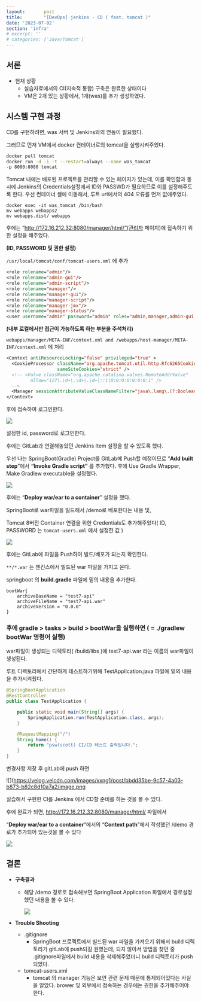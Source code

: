 ```yaml
---
layout:       post
title:        "[DevOps] jenkins - CD ( feat. tomcat )"
date: '2023-07-02'
section: 'infra'
# excerpt: ''
# categories: ['Java/Tomcat']
---
```


## 서론
- 현재 상황
    - 실습자료에서의 CI(지속적 통합) 구축은 완료한 상태이다
    - VM은 2개 있는 상황에서, 1개(was)를 추가 생성하였다.

## 시스템 구현 과정

CD를 구현하려면, was 서버 및 Jenkins와의 연동이 필요했다.

그러므로 먼저 VM에서 docker 컨테이너로의 tomcat을 실행시켜주었다.

```bash
docker pull tomcat
docker run -d -i -t --restart=always --name was_tomcat 
-p 8080:8080 tomcat
```

Tomcat 내에는 배포된 프로젝트를 관리할 수 있는 페이지가 있는데, 이를 확인함과 동시에 Jenkins의 Credentials설정에서 ID와 PASSWD가 필요하므로 이를 설정해주도록 한다.
우선 컨테이너 셸에 이동해서, 루트 url에서의 404 오류를 먼저 없애주었다.

```shell
docker exec -it was_tomcat /bin/bash
mv webapps webapps2
mv webapps.dist/ webapps
```

후에는 “http://172.16.212.32:8080/manager/html/”(관리자 페이지)에 접속하기 위한 설정을 해주었다. 

**(ID, PASSWORD 및 권한 설정)**

`/usr/local/tomcat/conf/tomcat-users.xml` 에 추가

```jsp
<role rolename="admin"/>
<role rolename="admin-gui"/>
<role rolename="admin-script"/>
<role rolename="manager"/>
<role rolename="manager-gui"/>
<role rolename="manager-script"/>
<role rolename="manager-jmx"/>
<role rolename="manager-status"/>
<user username="admin" password="admin" roles="admin,manager,admin-gui,admin-script,manager-gui,manager-script,manager-jmx,manager-status" />
```

**(내부 로컬에서만 접근이 가능하도록 하는 부분을 주석처리)**

`webapps/manager/META-INF/context.xml and /webapps/host-manager/META-INF/context.xml` 에 처리

```jsp
<Context antiResourceLocking="false" privileged="true" >
  <CookieProcessor className="org.apache.tomcat.util.http.Rfc6265CookieProcessor"
                   sameSiteCookies="strict" />
  <!-- <Valve className="org.apache.catalina.valves.RemoteAddrValve"
         allow="127\.\d+\.\d+\.\d+|::1|0:0:0:0:0:0:0:1" />
  -->
  <Manager sessionAttributeValueClassNameFilter="java\.lang\.(?:Boolean|Integer|Long|Number|String)|org\.apache\.catalina\.filters\.CsrfPreventionFilter\$LruCache(?:\$1)?|java\.util\.(?:Linked)?HashMap"/>
</Context>
```

후에 접속하여 로그인한다.

![](https://velog.velcdn.com/images/xxng1/post/4e022a98-8785-4080-8b25-313941362608/image.png)

설정한 id, password로 로그인한다.

후에는 GitLab과 연결해놓았던 Jenkins Item 설정을 할 수 있도록 했다.

우선 나는 SpringBoot(Gradle) Project를 GitLab에 Push할 예정이므로 “**Add built step**”에서 **“Invoke Gradle script”** 를 추가했다. 후에 Use Gradle Wrapper, Make Gradlew executable을 설정했다.

 

![](https://velog.velcdn.com/images/xxng1/post/878b1e79-7728-45ed-9c04-e7a64d3bc7eb/image.png)


후에는 “**Deploy war/ear to a container**” 설정을 했다.

SpringBoot로 war파일을 빌드해서 /demo로 베포한다는 내용 및,

Tomcat 8버전 Container 연결을 위한 Credentials도 추가해주었다( ID, PASSWORD 는 `tomcat-users.xml` 에서 설정한 값 )

![](https://velog.velcdn.com/images/xxng1/post/ce7cf08d-73f8-4749-b9f9-fcc0db009c0e/image.png)

후에는 GitLab에 파일을 Push하여 빌드/베포가 되는지 확인한다.

`**/*.war` 는 젠킨스에서 빌드된 war 파일을 가지고 온다.

springboot 의 **build.gradle** 파일에 밑의 내용을 추가한다.

```
bootWar{
    archiveBaseName = "test7-api"
    archiveFileName = "test7-api.war"
    archiveVersion = "0.0.0"
}
```

### 후에 **gradle > tasks > build > bootWar**을 실행하면 ( = **./gradlew bootWar** 명령어 실행)

war파일이 생성되는 디렉토리( /build/libs )에 test7-api.war 라는 이름의 war파일이 생성된다.

루트 디렉토리에서 간단하게 테스트하기위해 TestApplication.java 파일에 밑의 내용을 추가시켜줬다.

```java
@SpringBootApplication
@RestController
public class TestApplication {

    public static void main(String[] args) {
        SpringApplication.run(TestApplication.class, args);
    }

    @RequestMapping("/")
    String home() {
        return "psw(scott) CI/CD 테스트 출력입니다.";
    }
}
```

변경사항 저장 후 gitLab에 push 하면

![](https://velog.velcdn.com/images/xxng1/post/bbdd35be-9c57-4a03-b873-b82c8d10a7a2/image.png

실습해서 구현한 CI를 Jenkins 에서 CD할 준비를 하는 것을 볼 수 있다.

후에 완료가 되면, http://172.16.212.32:8080/manager/html/ 파일에서

“**Deploy war/ear to a container**”에서의 “**Context path**”에서 작성했던 /demo 경로가 추가되어 있는것을 볼 수 있다

![](https://velog.velcdn.com/images/xxng1/post/b7f206f7-de31-46cc-b675-8098110d9a65/image.png)

## 결론

- **구축결과**
    - 해당 /demo 경로로 접속해보면 SpringBoot Application 파일에서 경로설정했던 내용을 볼 수 있다.
        
        ![](https://velog.velcdn.com/images/xxng1/post/5fc40d7c-000d-42f3-ab77-812e998beb49/image.png)
        
- **Trouble Shooting**
    - .gitignore
        - SpringBoot 프로젝트에서 빌드된 war 파일을 가져오기 위해서 build 디렉토리가 gitLab에 push되길 원했는데, 되지 않아서 방법을 찾던 중 .gitignore파일에서 build 내용을 삭제해주었더니 build 디렉토리가 push 되었다.
    - tomcat-users.xml
        - tomcat 의 manager 기능은 보안 관련 문제 때문에 통제되어있다는 사실을 알았다. brower 및 외부에서 접속하는 경우에는 권한을 추가해주어야 한다.